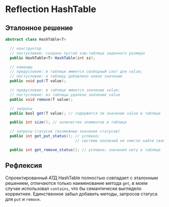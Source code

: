 # Reflection HashTable<T>

## Эталонное решение

```java
abstract class HashTable<T>

  // конструктор
  // постусловие: создана пустая хэш-таблица заданного размера
  public HashTable<T> HashTable(int sz); 

  // команды
  // предусловие: в таблице имеется свободный слот для value;
  // постусловие: в таблицу добавлено новое значение
  public void put(T value); 

  // предусловие: в таблице имеется значение value;
  // постусловие: из таблицы удалено значение value
  public void remove(T value); 

  // запросы
  public bool get(T value); // содержится ли значение value в таблице

  public int size(); // количество элементов в таблице

  // запросы статусов (возможные значения статусов)
  public int get_put_status(); // успешно;
                               // система коллизий не смогла найти свободный слот для значения

  public int get_remove_status(); // успешно; значения нету в таблице
```

## Рефлексия

Спроектированный АТД HashTable полностью совпадает с эталонным решением,
отличаются только наименование метода `get`, в моем случае использовал `contains`,
что бы семантически выглядело корректнее. Единственное забыл добавить методы,
запросов статуса для `put` и `remove`.